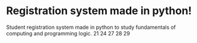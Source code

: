 # Registration system made in python!
Student registration system made in python to study fundamentals of computing and programming logic.
21
24
27
28
29

